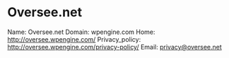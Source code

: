 
# Oversee.net

Name: Oversee.net
Domain: wpengine.com
Home: http://oversee.wpengine.com/
Privacy_policy: http://oversee.wpengine.com/privacy-policy/
Email: privacy@oversee.net
